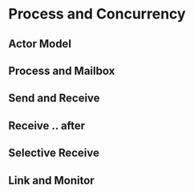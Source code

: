 # Process and Concurrency

## Actor Model

## Process and Mailbox

## Send and Receive

## Receive .. after

## Selective Receive

## Link and Monitor


